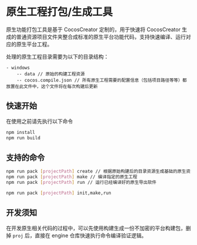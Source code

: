 # 原生工程打包/生成工具

原生功能打包工具是基于 CocosCreator 定制的，用于快速将 CocosCreator 生成的普通资源项目文件夹整合成标准的原生平台功能代码，支持快速编译、运行对应的原生平台工程。

处理的原生工程目录需要为以下的目录结构：

```dir
- windows
    -- data // 原始的构建工程资源
    -- cocos.compile.json // 所有原生工程需要的配置信息（包括项目路径等等）都放置在此文件中，这个文件将在每次构建后更新
```

## 快速开始

在使用之前请先执行以下命令

```bash
npm install
npm run build
```

## 支持的命令

```bash
npm run pack [projectPath] create // 根据原始构建后的目录资源生成基础的原生资源工程
npm run pack [projectPath] make // 编译指定的原生工程
npm run pack [projectPath] run // 运行已经编译好的原生导出软件

npm run pack [projectPath] init,make,run
```

## 开发须知

在开发原生相关代码的过程中，可以先使用构建生成一份不加密的平台构建包，删掉 `proj` 后，直接在 engine 仓库快速执行命令编译验证逻辑。
